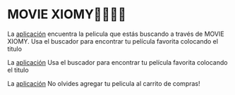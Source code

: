 # MOVIE XIOMY🧘‍♂️🤹‍♂️


La [aplicación](img/movie1.png) encuentra la pelicula que estás buscando a través de MOVIE XIOMY. Usa el buscador para encontrar tu película favorita colocando el titulo 

La [aplicación](img/movie2.png) Usa el buscador para encontrar tu película favorita colocando el titulo 

La [aplicación](img/movie3.png) No olvides agregar tu pelicula al carrito de compras!
